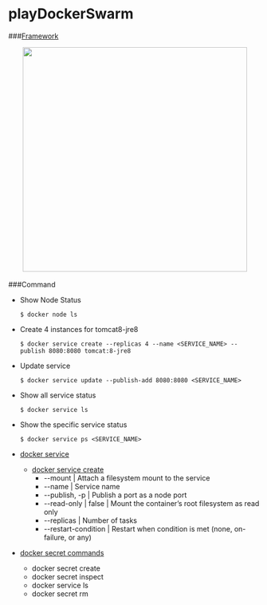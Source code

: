 # playDockerSwarm

###[Framework](https://yeasy.gitbooks.io/docker_practice/content/swarm/intro.html)
<p align="center">
  <img src="http://blog.daocloud.io/wp-content/uploads/2015/01/swarmarchitecture.jpg" width="450"/>
</p>

###Command

- Show Node Status
  
   ```
   $ docker node ls
   ```
- Create 4 instances for tomcat8-jre8

    ```
    $ docker service create --replicas 4 --name <SERVICE_NAME> --publish 8080:8080 tomcat:8-jre8
    ```
- Update service 
  
   ```
   $ docker service update --publish-add 8080:8080 <SERVICE_NAME>
   ```
   
- Show all service status

  ```
  $ docker service ls
  ```  
- Show the specific service status

  ```
  $ docker service ps <SERVICE_NAME>
  ```
- [docker service](https://docs.docker.com/engine/reference/commandline/service/)
  - [docker service create](https://docs.docker.com/engine/reference/commandline/service_create/)
    - --mount | Attach a filesystem mount to the service
    - --name | Service name
    - --publish, -p | 	Publish a port as a node port
    - --read-only | false | Mount the container’s root filesystem as read only
    - --replicas | Number of tasks
    - --restart-condition | 	Restart when condition is met (none, on-failure, or any)
    
- [docker secret commands](https://docs.docker.com/engine/swarm/secrets/)
  - docker secret create
  - docker secret inspect
  - docker service ls
  - docker secret rm
